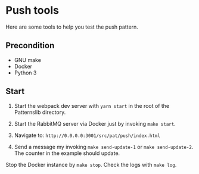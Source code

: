 # Push tools

Here are some tools to help you test the push pattern.

## Precondition

- GNU make
- Docker
- Python 3

## Start

1. Start the webpack dev server with ``yarn start`` in the root of the Patternslib directory.

2. Start the RabbitMQ server via Docker just by invoking ``make start``.

3. Navigate to: ``http://0.0.0.0:3001/src/pat/push/index.html``

4. Send a message my invoking ``make send-update-1`` or ``make send-update-2``.
   The counter in the example should update.


Stop the Docker instance by ``make stop``.
Check the logs with ``make log``.
